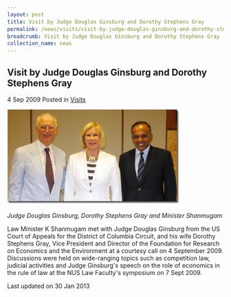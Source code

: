 ```yaml
---
layout: post
title: Visit by Judge Douglas Ginsburg and Dorothy Stephens Gray
permalink: /news/visits/visit-by-judge-douglas-ginsburg-and-dorothy-stephens-gray/
breadcrumb: Visit by Judge Douglas Ginsburg and Dorothy Stephens Gray
collection_name: news
---
```


<style>
.image {width: 400px;}
.image img {max-width: 100%;}
</style>

Visit by Judge Douglas Ginsburg and Dorothy Stephens Gray
---

4 Sep 2009 Posted in [Visits](/news/visits/)

<div class="image"><img src="/images/visit-by-judge-ginsburg.jpg/"></div><br>
<i>Judge Douglas Ginsburg, Dorothy Stephens Gray and Minister Shanmugam</i>

Law Minister K Shanmugam met with Judge Douglas Ginsburg from the US Court of Appeals for the District of Columbia Circuit, and his wife Dorothy Stephens Gray, Vice President and Director of the Foundation for Research on Economics and the Environment at a courtesy call on 4 September 2009. Discussions were held on wide-ranging topics such as competition law, judicial activities and Judge Ginsburg's speech on the role of economics in the rule of law at the NUS Law Faculty's symposium on 7 Sept 2009.

<p class="right-side-updated">Last updated on 30 Jan 2013</p>
